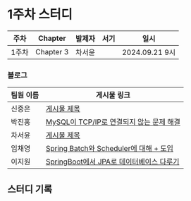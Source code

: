 # 1주차 스터디
| 주차  | Chapter | 발제자 | 서기 | 일시 |
|-------|---------|--------|------|------|
| 1주차 | Chapter 3 | 차서윤 |      | 2024.09.21 9시 |

### 블로그

| 팀원 이름 | 게시물 링크 |
|-----------|-------------|
| 신중은    | [게시물 제목](URL) |
| 박진홍    | [MySQL이 TCP/IP로 연결되지 않는 문제 해결](https://jiinhong.github.io/posts/MySQL%EC%9D%B4-TCP.IP%EB%A1%9C-%EC%97%B0%EA%B2%B0%EB%90%98%EC%A7%80-%EC%95%8A%EB%8A%94-%EB%AC%B8%EC%A0%9C-%ED%95%B4%EA%B2%B0/) |
| 차서윤    | [게시물 제목](URL) |
| 임채영    | [Spring Batch와 Scheduler에 대해 + 도입](https://velog.io/@chaeyounge/Spring-Batch%EC%99%80-Scheduler%EC%97%90-%EB%8C%80%ED%95%B4-%EB%8F%84%EC%9E%85) |
| 이지원    | [SpringBoot에서 JPA로 데이터베이스 다루기]([URL](https://easy1nhard2.tistory.com/19)) |

## 스터디 기록
